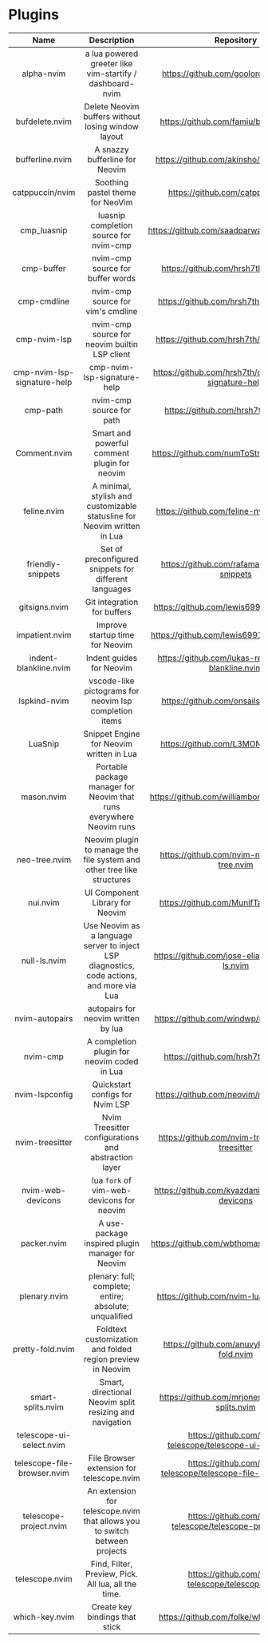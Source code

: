 # Plugins

|             Name            |                                        Description                                        |                          Repository                           |
|:---------------------------:|:-----------------------------------------------------------------------------------------:|:-------------------------------------------------------------:|
| alpha-nvim                  | a lua powered greeter like vim-startify / dashboard-nvim                                  | https://github.com/goolord/alpha-nvim                         |
| bufdelete.nvim              | Delete Neovim buffers without losing window layout                                        | https://github.com/famiu/bufdelete.nvim                       |
| bufferline.nvim             | A snazzy bufferline for Neovim                                                            | https://github.com/akinsho/bufferline.nvim                    |
| catppuccin/nvim             | Soothing pastel theme for NeoVim                                                          | https://github.com/catppuccin/nvim                            |
| cmp_luasnip                 | luasnip completion source for nvim-cmp                                                    | https://github.com/saadparwaiz1/cmp_luasnip                   |
| cmp-buffer                  | nvim-cmp source for buffer words                                                          | https://github.com/hrsh7th/cmp-buffer                         |
| cmp-cmdline                 | nvim-cmp source for vim's cmdline                                                         | https://github.com/hrsh7th/cmp-cmdline                        |
| cmp-nvim-lsp                | nvim-cmp source for neovim builtin LSP client                                             | https://github.com/hrsh7th/cmp-nvim-lsp                       |
| cmp-nvim-lsp-signature-help | cmp-nvim-lsp-signature-help                                                               | https://github.com/hrsh7th/cmp-nvim-lsp-signature-help        |
| cmp-path                    | nvim-cmp source for path                                                                  | https://github.com/hrsh7th/cmp-path                           |
| Comment.nvim                | Smart and powerful comment plugin for neovim                                              | https://github.com/numToStr/Comment.nvim                      |
| feline.nvim                 | A minimal, stylish and customizable statusline for Neovim written in Lua                  | https://github.com/feline-nvim/feline.nvim                    |
| friendly-snippets           | Set of preconfigured snippets for different languages                                     | https://github.com/rafamadriz/friendly-snippets               |
| gitsigns.nvim               | Git integration for buffers                                                               | https://github.com/lewis6991/gitsigns.nvim                    |
| impatient.nvim              | Improve startup time for Neovim                                                           | https://github.com/lewis6991/impatient.nvim                   |
| indent-blankline.nvim       | Indent guides for Neovim                                                                  | https://github.com/lukas-reineke/indent-blankline.nvim        |
| lspkind-nvim                | vscode-like pictograms for neovim lsp completion items                                    | https://github.com/onsails/lspkind.nvim                       |
| LuaSnip                     | Snippet Engine for Neovim written in Lua                                                  | https://github.com/L3MON4D3/LuaSnip                           |
| mason.nvim                  | Portable package manager for Neovim that runs everywhere Neovim runs                      | https://github.com/williamboman/mason.nvim                    |
| neo-tree.nvim               | Neovim plugin to manage the file system and other tree like structures                    | https://github.com/nvim-neo-tree/neo-tree.nvim                |
| nui.nvim                    | UI Component Library for Neovim                                                           | https://github.com/MunifTanjim/nui.nvim                       |
| null-ls.nvim                | Use Neovim as a language server to inject LSP diagnostics, code actions, and more via Lua | https://github.com/jose-elias-alvarez/null-ls.nvim            |
| nvim-autopairs              | autopairs for neovim written by lua                                                       | https://github.com/windwp/nvim-autopairs                      |
| nvim-cmp                    | A completion plugin for neovim coded in Lua                                               | https://github.com/hrsh7th/nvim-cmp                           |
| nvim-lspconfig              | Quickstart configs for Nvim LSP                                                           | https://github.com/neovim/nvim-lspconfig                      |
| nvim-treesitter             | Nvim Treesitter configurations and abstraction layer                                      | https://github.com/nvim-treesitter/nvim-treesitter            |
| nvim-web-devicons           | lua `fork` of vim-web-devicons for neovim                                                 | https://github.com/kyazdani42/nvim-web-devicons               |
| packer.nvim                 | A use-package inspired plugin manager for Neovim                                          | https://github.com/wbthomason/packer.nvim                     |
| plenary.nvim                | plenary: full; complete; entire; absolute; unqualified                                    | https://github.com/nvim-lua/plenary.nvim                      |
| pretty-fold.nvim            | Foldtext customization and folded region preview in Neovim                                | https://github.com/anuvyklack/pretty-fold.nvim                |
| smart-splits.nvim           | Smart, directional Neovim split resizing and navigation                                   | https://github.com/mrjones2014/smart-splits.nvim              |
| telescope-ui-select.nvim    |                                                                                           | https://github.com/nvim-telescope/telescope-ui-select.nvim    |
| telescope-file-browser.nvim | File Browser extension for telescope.nvim                                                 | https://github.com/nvim-telescope/telescope-file-browser.nvim |
| telescope-project.nvim      | An extension for telescope.nvim that allows you to switch between projects                | https://github.com/nvim-telescope/telescope-project.nvim      |
| telescope.nvim              | Find, Filter, Preview, Pick. All lua, all the time.                                       | https://github.com/nvim-telescope/telescope.nvim              |
| which-key.nvim              | Create key bindings that stick                                                            | https://github.com/folke/which-key.nvim                       |

